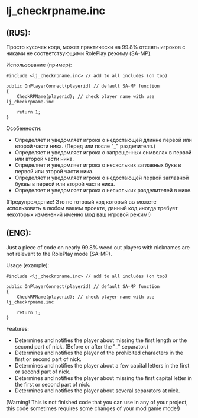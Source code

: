 # lj_checkrpname.inc

## (RUS):
Просто кусочек кода, может практически на 99.8% отсеять игроков с никами не соответствующими RolePlay режиму (SA-MP).

Использование (пример):

```pawn
#include <lj_checkrpname.inc> // add to all includes (on top)

public OnPlayerConnect(playerid) // default SA-MP function
{
    CheckRPName(playerid); // check player name with use lj_checkrpname.inc

    return 1;
}
```

Особенности:

* Определяет и уведомляет игрока о недостающей длинне первой или второй части ника. (Перед или после "_" разделителя.)
* Определяет и уведомляет игрока о запрещенных символах в первой или второй части ника. 
* Определяет и уведомляет игрока о нескольких заглавных букв в первой или второй части ника. 
* Определяет и уведомляет игрока о недостающей первой заглавной буквы в первой или второй части ника.
* Определяет и уведомляет игрока о нескольких разделителей в нике.


(Предупреждение! Это не готовый код который вы можете использовать в любом вашем проекте, данный код иногда требует некоторых изменений именно мод ваш игровой режим!)

## (ENG):
Just a piece of code on nearly 99.8% weed out players with nicknames are not relevant to the RolePlay mode (SA-MP).

Usage (example):

```pawn
#include <lj_checkrpname.inc> // add to all includes (on top)

public OnPlayerConnect(playerid) // default SA-MP function
{
    CheckRPName(playerid); // check player name with use lj_checkrpname.inc

    return 1;
}
```

Features:

* Determines and notifies the player about missing the first length or the second part of nick. (Before or after the "_" separator.)
* Determines and notifies the player of the prohibited characters in the first or second part of nick. 
* Determines and notifies the player about a few capital letters in the first or second part of nick. 
* Determines and notifies the player about missing the first capital letter in the first or second part of nick.
* Determines and notifies the player about several separators at nick.


(Warning! This is not finished code that you can use in any of your project, this code sometimes requires some changes of your mod game mode!)
